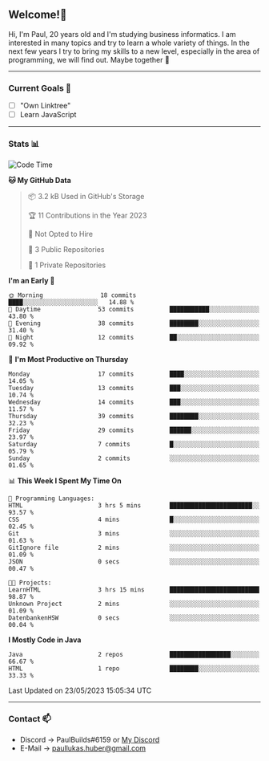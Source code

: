 ## Welcome!👋

Hi, I'm Paul, 20 years old and I'm studying business informatics. I am interested in many topics and try to learn a whole variety of things. In the next few years I try to bring my skills to a new level, especially in the area of programming, we will find out.
Maybe together 🤙

---
### Current Goals 🥅

- [ ] "Own Linktree"
- [ ] Learn JavaScript

---
### Stats 📊

<!--START_SECTION:waka-->
![Code Time](http://img.shields.io/badge/Code%20Time-68%20hrs%2027%20mins-blue)

**🐱 My GitHub Data** 

> 📦 3.2 kB Used in GitHub's Storage 
 > 
> 🏆 11 Contributions in the Year 2023
 > 
> 🚫 Not Opted to Hire
 > 
> 📜 3 Public Repositories 
 > 
> 🔑 1 Private Repositories 
 > 
**I'm an Early 🐤** 

```text
🌞 Morning                18 commits          ████░░░░░░░░░░░░░░░░░░░░░   14.88 % 
🌆 Daytime                53 commits          ███████████░░░░░░░░░░░░░░   43.80 % 
🌃 Evening                38 commits          ████████░░░░░░░░░░░░░░░░░   31.40 % 
🌙 Night                  12 commits          ██░░░░░░░░░░░░░░░░░░░░░░░   09.92 % 
```
📅 **I'm Most Productive on Thursday** 

```text
Monday                   17 commits          ████░░░░░░░░░░░░░░░░░░░░░   14.05 % 
Tuesday                  13 commits          ███░░░░░░░░░░░░░░░░░░░░░░   10.74 % 
Wednesday                14 commits          ███░░░░░░░░░░░░░░░░░░░░░░   11.57 % 
Thursday                 39 commits          ████████░░░░░░░░░░░░░░░░░   32.23 % 
Friday                   29 commits          ██████░░░░░░░░░░░░░░░░░░░   23.97 % 
Saturday                 7 commits           █░░░░░░░░░░░░░░░░░░░░░░░░   05.79 % 
Sunday                   2 commits           ░░░░░░░░░░░░░░░░░░░░░░░░░   01.65 % 
```


📊 **This Week I Spent My Time On** 

```text
💬 Programming Languages: 
HTML                     3 hrs 5 mins        ███████████████████████░░   93.57 % 
CSS                      4 mins              █░░░░░░░░░░░░░░░░░░░░░░░░   02.45 % 
Git                      3 mins              ░░░░░░░░░░░░░░░░░░░░░░░░░   01.63 % 
GitIgnore file           2 mins              ░░░░░░░░░░░░░░░░░░░░░░░░░   01.09 % 
JSON                     0 secs              ░░░░░░░░░░░░░░░░░░░░░░░░░   00.47 % 

🐱‍💻 Projects: 
LearnHTML                3 hrs 15 mins       █████████████████████████   98.87 % 
Unknown Project          2 mins              ░░░░░░░░░░░░░░░░░░░░░░░░░   01.09 % 
DatenbankenHSW           0 secs              ░░░░░░░░░░░░░░░░░░░░░░░░░   00.04 % 
```

**I Mostly Code in Java** 

```text
Java                     2 repos             █████████████████░░░░░░░░   66.67 % 
HTML                     1 repo              ████████░░░░░░░░░░░░░░░░░   33.33 % 
```




 Last Updated on 23/05/2023 15:05:34 UTC
<!--END_SECTION:waka-->

---
### Contact 📫

* Discord -> PaulBuilds#6159 or [My Discord](https://discord.gg/7kq6UnB)
* E-Mail -> paullukas.huber@gmail.com
